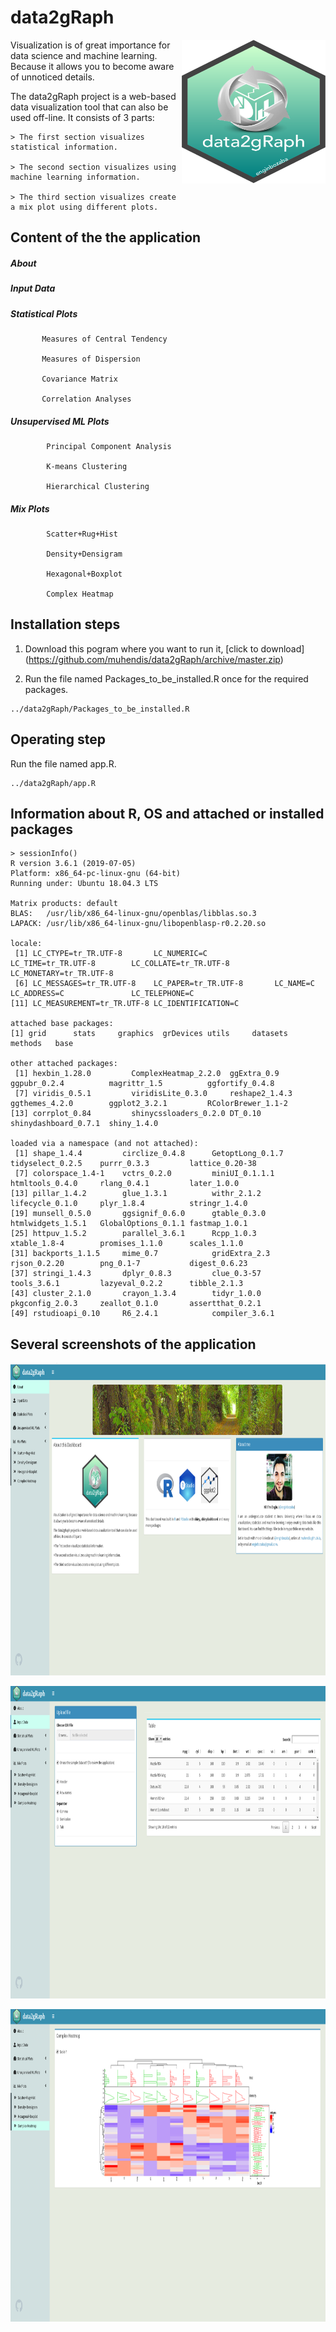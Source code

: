 # data2gRaph


<img align="right" width="230" height="230" src="https://github.com/muhendis/data2gRaph/blob/master/www/logo.png"> Visualization is of great importance for data science and machine learning. Because it allows you to become aware of unnoticed details.

The data2gRaph project is a web-based data visualization tool that can also be used off-line. It consists of 3 parts:

    > The first section visualizes statistical information.

    > The second section visualizes using machine learning information.

    > The third section visualizes create a mix plot using different plots.

## Content of the the application

##### About
      
##### Input Data
      
##### Statistical Plots
               
           Measures of Central Tendency
               
           Measures of Dispersion
               
           Covariance Matrix
               
           Correlation Analyses

##### Unsupervised ML Plots
               
            Principal Component Analysis 
               
            K-means Clustering
               
            Hierarchical Clustering
               
               
    
##### Mix Plots
               
            Scatter+Rug+Hist
               
            Density+Densigram 
               
            Hexagonal+Boxplot
               
            Complex Heatmap


## Installation steps
1. Download this pogram where you want to run it, [click to download] (https://github.com/muhendis/data2gRaph/archive/master.zip)


2. Run the file named Packages_to_be_installed.R once for the required packages.

```
../data2gRaph/Packages_to_be_installed.R
```

## Operating step


Run the file named app.R.
```
../data2gRaph/app.R
```

## Information about R, OS and attached or installed packages


```{R}
> sessionInfo()
R version 3.6.1 (2019-07-05)
Platform: x86_64-pc-linux-gnu (64-bit)
Running under: Ubuntu 18.04.3 LTS

Matrix products: default
BLAS:   /usr/lib/x86_64-linux-gnu/openblas/libblas.so.3
LAPACK: /usr/lib/x86_64-linux-gnu/libopenblasp-r0.2.20.so

locale:
 [1] LC_CTYPE=tr_TR.UTF-8       LC_NUMERIC=C               LC_TIME=tr_TR.UTF-8        LC_COLLATE=tr_TR.UTF-8     LC_MONETARY=tr_TR.UTF-8   
 [6] LC_MESSAGES=tr_TR.UTF-8    LC_PAPER=tr_TR.UTF-8       LC_NAME=C                  LC_ADDRESS=C               LC_TELEPHONE=C            
[11] LC_MEASUREMENT=tr_TR.UTF-8 LC_IDENTIFICATION=C       

attached base packages:
[1] grid      stats     graphics  grDevices utils     datasets  methods   base     

other attached packages:
 [1] hexbin_1.28.0         ComplexHeatmap_2.2.0  ggExtra_0.9           ggpubr_0.2.4          magrittr_1.5          ggfortify_0.4.8      
 [7] viridis_0.5.1         viridisLite_0.3.0     reshape2_1.4.3        ggthemes_4.2.0        ggplot2_3.2.1         RColorBrewer_1.1-2   
[13] corrplot_0.84         shinycssloaders_0.2.0 DT_0.10               shinydashboard_0.7.1  shiny_1.4.0          

loaded via a namespace (and not attached):
 [1] shape_1.4.4         circlize_0.4.8      GetoptLong_0.1.7    tidyselect_0.2.5    purrr_0.3.3         lattice_0.20-38    
 [7] colorspace_1.4-1    vctrs_0.2.0         miniUI_0.1.1.1      htmltools_0.4.0     rlang_0.4.1         later_1.0.0        
[13] pillar_1.4.2        glue_1.3.1          withr_2.1.2         lifecycle_0.1.0     plyr_1.8.4          stringr_1.4.0      
[19] munsell_0.5.0       ggsignif_0.6.0      gtable_0.3.0        htmlwidgets_1.5.1   GlobalOptions_0.1.1 fastmap_1.0.1      
[25] httpuv_1.5.2        parallel_3.6.1      Rcpp_1.0.3          xtable_1.8-4        promises_1.1.0      scales_1.1.0       
[31] backports_1.1.5     mime_0.7            gridExtra_2.3       rjson_0.2.20        png_0.1-7           digest_0.6.23      
[37] stringi_1.4.3       dplyr_0.8.3         clue_0.3-57         tools_3.6.1         lazyeval_0.2.2      tibble_2.1.3       
[43] cluster_2.1.0       crayon_1.3.4        tidyr_1.0.0         pkgconfig_2.0.3     zeallot_0.1.0       assertthat_0.2.1   
[49] rstudioapi_0.10     R6_2.4.1            compiler_3.6.1 
```


## Several screenshots of the application

<p align="center">
<img  width="1900" height="500" src="https://github.com/muhendis/data2gRaph/blob/master/Example%20graph/about.png"> 
</p>

<p align="center">
<img  width="1900" height="500" src="https://github.com/muhendis/data2gRaph/blob/master/Example%20graph/input.png"> 
</p>

<p align="center">
<img  width="1900" height="500" src="https://github.com/muhendis/data2gRaph/blob/master/Example%20graph/CH.png"> 
</p>
